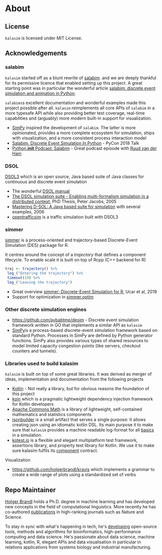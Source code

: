 # About


## License

`kalasim` is licensed under MIT License.


## Acknowledgements


### salabim

`kalasim` started off as a blunt rewrite of [salabim](https://www.salabim.org/). and we are deeply thankful for its permissive licence that enabled setting up this project. A great starting point was in particular the wonderful article [salabim: discrete event simulation and animation in Python](https://www.semanticscholar.org/paper/salabim%3A-discrete-event-simulation-and-animation-in-Ham/b513ce3d7cd56c478bb045d7080f7e34c0eb20de).

`salabims`s excellent documentation and wonderful examples made this project possible after all. `kalasim` reimplements all core APIs of `salabim` in a more typesafe API while also providing better test coverage, real-time capabilities and (arguably) more modern built-in support for visualization.

* [SimPy](https://simpy.readthedocs.io/) inspired the development of `salabim`. The latter is more opinionated, provides a more complete ecosystem for simulation, ships with visualization, and a more consistent process interaction model
* [Salabim, Discrete Event Simulation In Python](https://www.youtube.com/watch?v=I74j2KtGouA) - PyCon 2018 Talk
* [Python.__init__ Podcast: Salabim](https://www.pythonpodcast.com/salabim-with-ruud-van-der-ham-episode-151/) - Great podcast episode with [Ruud van der Ham](https://www.linkedin.com/in/ruudvanderham/)

### DSOL

[DSOL3](https://simulation.tudelft.nl/simulation/index.php/dsol) which is an open source, Java based suite of Java classes for continuous and discrete event simulation

* The wonderful [DSOL manual](https://simulation.tudelft.nl/dsol/manual/)
* [The DSOL simulation suite - Enabling multi-formalism simulation in a distributed context](https://simulation.tudelft.nl/files/dissertations/tpm_jacobs_20051115.pdf), PhD Thesis, Peter Jacobs, 2005
* [Mastering D-SOL: A Java based suite for simulation](https://www.researchgate.net/publication/228941076_Mastering_D-SOL_A_Java_based_suite_for_simulation) with several examples, 2006
* [opentrafficsim](https://opentrafficsim.org/manual/) is a traffic simulation built with DSOL3


### simmer

[simmer](https://r-simmer.org/) is a process-oriented and trajectory-based Discrete-Event Simulation (DES) package for R.

It centres around the concept of a *trajectory* that defines a component lifecycle. To enable scale it is built on top of Rcpp (C++ backend for R)

```r
traj <- trajectory() %>%
 log_("Entering the trajectory") %>%
 timeout(10) %>%
 log_("Leaving the trajectory")
```

* Great overview [simmer: Discrete-Event Simulation for R](https://www.jstatsoft.org/article/view/v090i02), Ucar et al, 2019
* Support for optimization in [simmer.optim](https://github.com/r-simmer/simmer.optim)


### Other discrete simulation engines

*  <https://github.com/aybabtme/desim> - Discrete event simulation framework written in GO that implements a similar API as `kalasim`
*  [SimPy](https://simpy.readthedocs.io/en/latest/index.html)is a process-based discrete-event simulation framework based on standard Python. Processes in SimPy are defined by Python generator functions. SimPy also provides various types of shared resources to model limited capacity congestion points (like servers, checkout counters and tunnels).


### Libraries used to build kalasim

`kalasim`  is built on top of some great libraries. It was derived as merger of ideas, implementation and documentation from the following projects

* [Kotlin](https://kotlinlang.org/) - Not really a library, but for obvious reasons the foundation of this project
* [koin](https://github.com/InsertKoinIO/koin) which is a pragmatic lightweight dependency injection framework for Kotlin developers
* [Apache Commons Math](https://commons.apache.org/proper/commons-math/) is a library of lightweight, self-contained mathematics and statistics components
* [jsonbuilder](https://github.com/holgerbrandl/jsonbuilder) is a small artifact that serves a single purpose: It allows creating json using an idiomatic kotlin DSL. Its main purpose it to make sure that `kalasim` provides a machine readable log-format for all [basics](basics.md) in a simulation.
* [kotest.io](http://kotest.io/) is a flexible and elegant multiplatform test framework, assertions library, and property test library for Kotlin. We use it to make sure kalasim fulfils its [component](component.md) contract.

Visualization

* <https://github.com/holgerbrandl/kravis> which implements a grammar to create a wide range of plots using a standardized set of verbs


## Repo Maintainer

[Holger Brandl](https://linkedin.com/in/holgerbrandl/) holds a Ph.D. degree in machine learning and has developed new concepts in the field of computational linguistics. More recently he has co-authored [publications](https://orcid.org/0000-0003-1911-8570) in high-ranking journals such as Nature and Science.

To stay in sync with what's happening in tech, he's [developing](https://github.com/holgerbrandl) open-source tools, methods and algorithms for bioinformatics, high-performance computing and data science. He's passionate about data science, machine learning, kotlin, R, elegant APIs and data visualisation in particular in relations applications from systems biology and industrial manufacturing.
